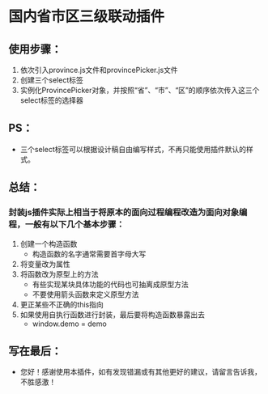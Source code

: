 # 国内省市区三级联动插件

## 使用步骤：
1. 依次引入province.js文件和provincePicker.js文件
2. 创建三个select标签
3. 实例化ProvincePicker对象，并按照“省”、“市”、“区”的顺序依次传入这三个select标签的选择器

## PS：
* 三个select标签可以根据设计稿自由编写样式，不再只能使用插件默认的样式。

## 总结：
### 封装js插件实际上相当于将原本的面向过程编程改造为面向对象编程，一般有以下几个基本步骤：
1. 创建一个构造函数
   * 构造函数的名字通常需要首字母大写
2. 将变量改为属性
3. 将函数改为原型上的方法
   * 有些实现某块具体功能的代码也可抽离成原型方法
   * 不要使用箭头函数来定义原型方法
4. 更正某些不正确的this指向
5. 如果使用自执行函数进行封装，最后要将构造函数暴露出去
   * window.demo = demo

## 写在最后：
* 您好！感谢使用本插件，如有发现错漏或有其他更好的建议，请留言告诉我，不胜感激！